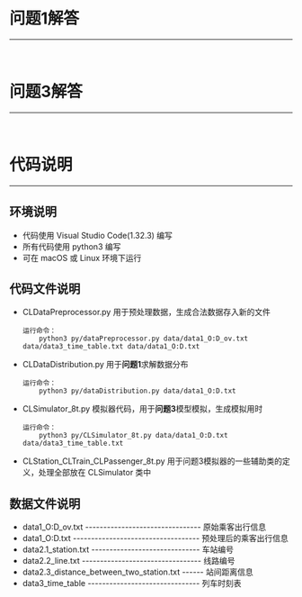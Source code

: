 # 问题1解答
-----
&emsp;

# 问题3解答
-----
&emsp;

# 代码说明
-----
## 环境说明
- 代码使用 Visual Studio Code(1.32.3) 编写
- 所有代码使用 python3 编写
- 可在 macOS 或 Linux 环境下运行

## 代码文件说明
- CLDataPreprocessor.py
    用于预处理数据，生成合法数据存入新的文件
    ```
    运行命令：
        python3 py/dataPreprocessor.py data/data1_O:D_ov.txt data/data3_time_table.txt data/data1_O:D.txt
    ```

- CLDataDistribution.py
    用于**问题1**求解数据分布
    ```
    运行命令：
        python3 py/dataDistribution.py data/data1_O:D.txt  
    ```

- CLSimulator_8t.py
    模拟器代码，用于**问题3**模型模拟，生成模拟用时
    ```
    运行命令：
        python3 py/CLSimulator_8t.py data/data1_O:D.txt data/data3_time_table.txt
    ```
- CLStation_CLTrain_CLPassenger_8t.py
    用于问题3模拟器的一些辅助类的定义，处理全部放在 CLSimulator 类中

## 数据文件说明
- data1_O:D_ov.txt -------------------------------- 原始乘客出行信息
- data1_O:D.txt ----------------------------------- 预处理后的乘客出行信息
- data2.1_station.txt ------------------------------ 车站编号
- data2.2_line.txt --------------------------------- 线路编号
- data2.3_distance_between_two_station.txt ------ 站间距离信息
- data3_time_table ------------------------------- 列车时刻表